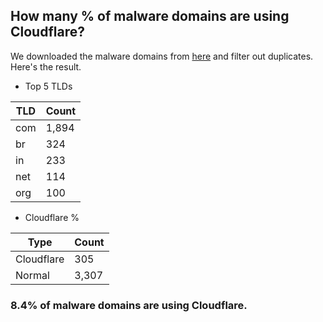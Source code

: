 ## How many % of malware domains are using Cloudflare?


We downloaded the malware domains from [here](https://urlhaus.abuse.ch) and filter out duplicates.
Here's the result.


[//]: # (start replacement)


- Top 5 TLDs

| TLD | Count |
| --- | --- |
| com | 1,894 |
| br | 324 |
| in | 233 |
| net | 114 |
| org | 100 |


- Cloudflare %

| Type | Count |
| --- | --- |
| Cloudflare | 305 |
| Normal | 3,307 |


### 8.4% of malware domains are using Cloudflare.